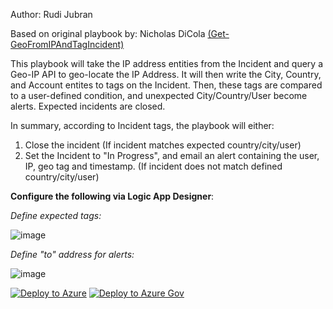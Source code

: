 Author: Rudi Jubran

Based on original playbook by: Nicholas DiCola [(Get-GeoFromIPAndTagIncident)](https://github.com/Azure/Azure-Sentinel/tree/master/Playbooks/Get-GeoFromIpAndTagIncident)

This playbook will take the IP address entities from the Incident and query a Geo-IP API to geo-locate the IP Address. It will then write the City, Country, and Account entites to tags on the Incident. Then, these tags are compared to a user-defined condition, and unexpected City/Country/User become alerts. Expected incidents are closed.

In summary, according to Incident tags, the playbook will either:

1. Close the incident (If incident matches expected country/city/user)
2. Set the Incident to "In Progress", and email an alert containing the user, IP, geo tag and timestamp. (If incident does not match defined country/city/user)

**Configure the following via Logic App Designer**:

_Define expected tags:_

![image](https://user-images.githubusercontent.com/60908383/102939747-d67bc080-447c-11eb-840e-bdc4a1a51903.png)

_Define "to" address for alerts:_

![image](https://user-images.githubusercontent.com/60908383/102939800-f1e6cb80-447c-11eb-8f12-9402ab76306a.png)

[![Deploy to Azure](https://aka.ms/deploytoazurebutton)](https://portal.azure.com/#create/Microsoft.Template/uri/https%3A%2F%2Fraw.githubusercontent.com%2Frjubran%2FAzure-Sentinel%2Fmaster%2FPlaybooks%2FGet-GeoFromIPandTagIncident-EmailAlertBasedonGeo%2Fazuredeploy.json)
[![Deploy to Azure Gov](https://aka.ms/deploytoazuregovbutton)](https://portal.azure.us/#create/Microsoft.Template/uri/https%3A%2F%2Fraw.githubusercontent.com%2Frjubran%2FAzure-Sentinel%2Fmaster%2FPlaybooks%2FGet-GeoFromIPandTagIncident-EmailAlertBasedonGeo%2Fazuredeploy.json)